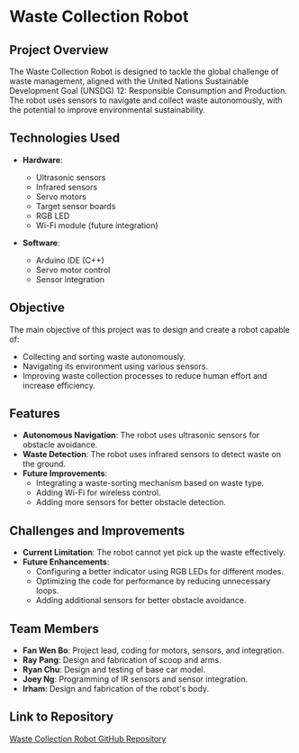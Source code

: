 # Waste Collection Robot

## Project Overview

The Waste Collection Robot is designed to tackle the global challenge of waste management, aligned with the United Nations Sustainable Development Goal (UNSDG) 12: Responsible Consumption and Production. The robot uses sensors to navigate and collect waste autonomously, with the potential to improve environmental sustainability.

## Technologies Used
- **Hardware**: 
  - Ultrasonic sensors
  - Infrared sensors
  - Servo motors
  - Target sensor boards
  - RGB LED
  - Wi-Fi module (future integration)

- **Software**:
  - Arduino IDE (C++)
  - Servo motor control
  - Sensor integration

## Objective

The main objective of this project was to design and create a robot capable of:
- Collecting and sorting waste autonomously.
- Navigating its environment using various sensors.
- Improving waste collection processes to reduce human effort and increase efficiency.

## Features
- **Autonomous Navigation**: The robot uses ultrasonic sensors for obstacle avoidance.
- **Waste Detection**: The robot uses infrared sensors to detect waste on the ground.
- **Future Improvements**: 
  - Integrating a waste-sorting mechanism based on waste type.
  - Adding Wi-Fi for wireless control.
  - Adding more sensors for better obstacle detection.

## Challenges and Improvements
- **Current Limitation**: The robot cannot yet pick up the waste effectively.
- **Future Enhancements**: 
  - Configuring a better indicator using RGB LEDs for different modes.
  - Optimizing the code for performance by reducing unnecessary loops.
  - Adding additional sensors for better obstacle avoidance.

## Team Members
- **Fan Wen Bo**: Project lead, coding for motors, sensors, and integration.
- **Ray Pang**: Design and fabrication of scoop and arms.
- **Ryan Chu**: Design and testing of base car model.
- **Joey Ng**: Programming of IR sensors and sensor integration.
- **Irham**: Design and fabrication of the robot's body.

## Link to Repository
[Waste Collection Robot GitHub Repository](https://github.com/fanwenbo-dev/Waste-Collection-Robot)

